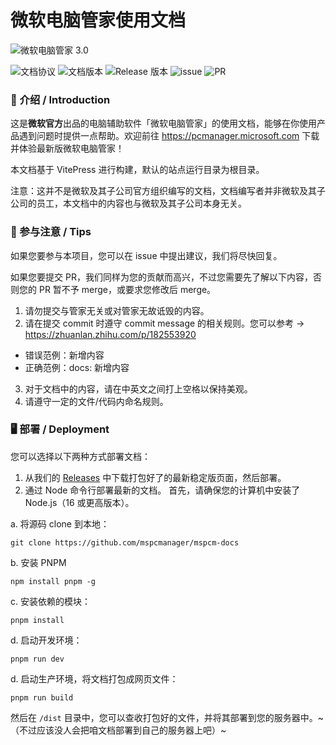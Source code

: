 # 微软电脑管家使用文档
![微软电脑管家 3.0](https://pcmanager.microsoft.com/assets/digitalLivingMain-phone.png)  

![文档协议](https://img.shields.io/github/license/mspcmanager/mspcm-docs) 
![文档版本](https://img.shields.io/github/package-json/v/mspcmanager/mspcm-docs) 
![Release 版本](https://img.shields.io/github/v/release/mspcmanager/mspcm-docs?include_prereleases) 
![issue](https://img.shields.io/github/issues/mspcmanager/mspcm-docs) 
![PR](https://img.shields.io/github/issues-pr/mspcmanager/mspcm-docs) 

### 👏 介绍 / Introduction  
这是**微软官方**出品的电脑辅助软件「微软电脑管家」的使用文档，能够在你使用产品遇到问题时提供一点帮助。欢迎前往 <https://pcmanager.microsoft.com> 下载并体验最新版微软电脑管家！   

本文档基于 VitePress 进行构建，默认的站点运行目录为根目录。  

注意：这并不是微软及其子公司官方组织编写的文档，文档编写者并非微软及其子公司的员工，本文档中的内容也与微软及其子公司本身无关。

### 📣 参与注意 / Tips  
如果您要参与本项目，您可以在 issue 中提出建议，我们将尽快回复。  

如果您要提交 PR，我们同样为您的贡献而高兴，不过您需要先了解以下内容，否则您的 PR 暂不予 merge，或要求您修改后 merge。  

1. 请勿提交与管家无关或对管家无故诋毁的内容。
2. 请在提交 commit 时遵守 commit message 的相关规则。您可以参考 → <https://zhuanlan.zhihu.com/p/182553920>  
  * 错误范例：新增内容
  * 正确范例：docs: 新增内容
3. 对于文档中的内容，请在中英文之间打上空格以保持美观。
4. 请遵守一定的文件/代码内命名规则。

### 🖥️ 部署 / Deployment
您可以选择以下两种方式部署文档：  
1. 从我们的 [Releases](https://github.com/mspcmanager/mspcm-docs/releases) 中下载打包好了的最新稳定版页面，然后部署。
2. 通过 Node 命令行部署最新的文档。
首先，请确保您的计算机中安装了 Node.js（16 或更高版本）。  
  
a. 将源码 clone 到本地：  
```shell
git clone https://github.com/mspcmanager/mspcm-docs
```
b. 安装 PNPM
```shell
npm install pnpm -g
```
c. 安装依赖的模块：  
```shell
pnpm install
```
d. 启动开发环境：  
```shell
pnpm run dev
```
d. 启动生产环境，将文档打包成网页文件：  
```shell
pnpm run build
```
然后在 `/dist` 目录中，您可以查收打包好的文件，并将其部署到您的服务器中。~（不过应该没人会把咱文档部署到自己的服务器上吧）~
